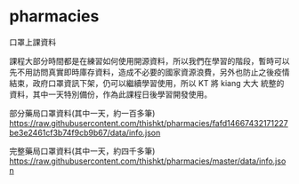 # pharmacies
口罩上課資料

課程大部分時間都是在練習如何使用開源資料，所以我們在學習的階段，暫時可以先不用訪問真實即時庫存資料，造成不必要的國家資源浪費，另外也防止之後疫情結束，政府口罩資訊下架，仍可以繼續學習使用，所以 KT 將 kiang 大大 統整的資料，其中一天特別備份，作為此課程日後學習開發使用。

部分藥局口罩資料(其中一天，約一百多筆)
https://raw.githubusercontent.com/thishkt/pharmacies/fafd14667432171227be3e2461cf3b74f9cb9b67/data/info.json

完整藥局口罩資料(其中一天，約四千多筆)
https://raw.githubusercontent.com/thishkt/pharmacies/master/data/info.json
